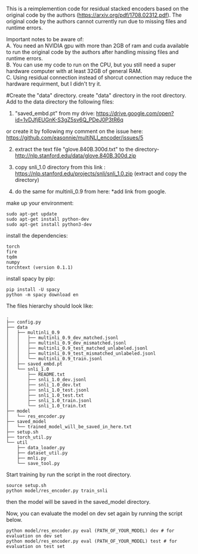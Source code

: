 This is a reimplemention code for residual stacked encoders based on the original code by the authors (https://arxiv.org/pdf/1708.02312.pdf).
The original code by the authors cannot currently run due to missing files and runtime errors.

Important notes to be aware of:<br>
A. You need an NVIDIA gpu with more than 2GB of ram and cuda available to run the original code by the authors after handling missing files and runtime errors.<br>
B. You can use my code to run on the CPU, but you still need a super hardware computer with at least 32GB of general RAM.<br>
C. Using residual connection instead of shorcut connection may reduce the hardware requirment, but I didn't try it.


#Create the "data" directory. 
create "data" directory in the root directory.
Add to the data directory the following files:

1. "saved_embd.pt" from my drive:
https://drive.google.com/open?id=1vDJfjEUGnK-S3gZ5sv6Q_PDeJ0P3tR6q

or create it by following my comment on the issue here:
https://github.com/easonnie/multiNLI_encoder/issues/5

2. extract the text file "glove.840B.300d.txt" to the directory-
http://nlp.stanford.edu/data/glove.840B.300d.zip

3. copy snli_1.0 directory from this link :
https://nlp.stanford.edu/projects/snli/snli_1.0.zip
(extract and copy the directory)

4. do the same for multinli_0.9 from here:
*add link from google.

make up your environment:
```
sudo apt-get update
sudo apt-get install python-dev
sudo apt-get install python3-dev
```

install the dependencies:
```
torch
fire
tqdm
numpy
torchtext (version 0.1.1)
```

install spacy by pip:
```
pip install -U spacy
python -m spacy download en
```

The files hierarchy should look like:
```
.
├── config.py
├── data
│   ├── multinli_0.9
│   │   ├── multinli_0.9_dev_matched.jsonl
│   │   ├── multinli_0.9_dev_mismatched.jsonl
│   │   ├── multinli_0.9_test_matched_unlabeled.jsonl
│   │   ├── multinli_0.9_test_mismatched_unlabeled.jsonl
│   │   └── multinli_0.9_train.jsonl
│   ├── saved_embd.pt
│   └── snli_1.0
│       ├── README.txt
│       ├── snli_1.0_dev.jsonl
│       ├── snli_1.0_dev.txt
│       ├── snli_1.0_test.jsonl
│       ├── snli_1.0_test.txt
│       ├── snli_1.0_train.jsonl
│       └── snli_1.0_train.txt
├── model
│   └── res_encoder.py
├── saved_model
│   └── trained_model_will_be_saved_in_here.txt
├── setup.sh
├── torch_util.py
└── util
    ├── data_loader.py
    ├── dataset_util.py
    ├── mnli.py
    └── save_tool.py
```

Start training by run the script in the root directory.
```
source setup.sh
python model/res_encoder.py train_snli
```

then the model will be saved in the saved_model directory.

Now, you can evaluate the model on dev set again by running the script below.
```
python model/res_encoder.py eval (PATH_OF_YOUR_MODEL) dev # for evaluation on dev set
python model/res_encoder.py eval (PATH_OF_YOUR_MODEL) test # for evaluation on test set
```

